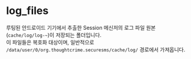 # log_files

루팅된 안드로이드 기기에서 추출한 Session 메신저의 로그 파일 원본(`cache/log/log-~`)이 저장되는 폴더입니다.  
이 파일들은 복호화 대상이며, 일반적으로 `/data/user/0/org.thoughtcrime.securesms/cache/log/` 경로에서 가져옵니다.
